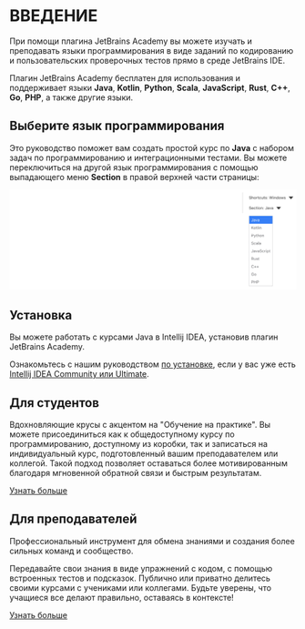 # ВВЕДЕНИЕ
При помощи плагина JetBrains Academy вы можете изучать и преподавать языки программирования 
в виде заданий по кодированию и пользовательских проверочных тестов прямо в среде JetBrains IDE.

Плагин JetBrains Academy бесплатен для использования и поддерживает языки 
**Java**, **Kotlin**, **Python**, **Scala**, **JavaScript**, **Rust**, **C++**, **Go**, **PHP**, а также другие языки.

## Выберите язык программирования
Это руководство поможет вам создать простой курс по **Java** с набором задач по программированию и интеграционными
тестами. Вы можете переключиться на другой язык программирования с помощью выпадающего меню **Section** 
в правой верхней части страницы:

![Выбор языка программирования **Java**](edu_choose_language_java.png)

## Установка
Вы можете работать с курсами Java в Intellij IDEA, установив плагин JetBrains Academy.

Ознакомьтесь с нашим руководством [по установке](Installation/installation-guide.md), если у вас уже есть
[Intellij IDEA Community или Ultimate](https://www.jetbrains.com/idea/download).

## Для студентов
Вдохновляющие крусы с акцентом на "Обучение на практике".
Вы можете присоединиться как к общедоступному курсу по программированию, доступному из коробки,
так и записаться на индивидуальный курс, подготовленный вашим преподавателем или коллегой. Такой подход позволяет
оставаться более мотивированным благодаря мгновенной обратной связи и быстрым результатам.

[Узнать больше](For%20students/for-students-guide.md)

## Для преподавателей
Профессиональный инструмент для обмена знаниями и создания более сильных команд и сообщество.

Передавайте свои знания в виде упражнений с кодом, с помощью встроенных тестов и подсказок.
Публично или приватно делитесь своими курсами с учениками или коллегами.
Будьте уверены, что учащиеся все делают правильно, оставаясь в контексте!

[Узнать больше](For%20course%20creator/for-course-creator-guide.md)